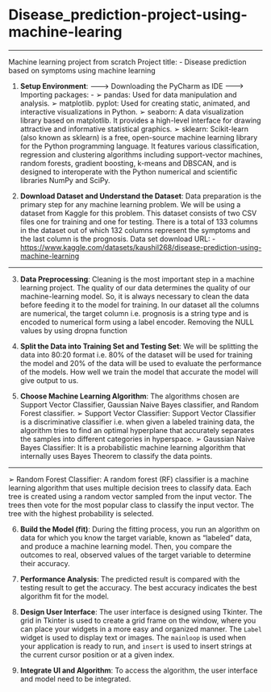 # Disease_prediction-project-using-machine-learing

***
Machine learning project from scratch
Project title: - Disease prediction based on symptoms using machine learning


1. **Setup Environment**:
---> Downloading the PyCharm as IDE
---> Importing packages: -
➢ pandas: Used for data manipulation and analysis.
➢ matplotlib. pyplot: Used for creating static, animated, and interactive 
visualizations in Python.
➢ seaborn: A data visualization library based on matplotlib. It provides a 
high-level interface for drawing attractive and informative statistical 
graphics.
➢ sklearn: Scikit-learn (also known as sklearn) is a free, open-source 
machine learning library for the Python programming language. It 
features various classification, regression and clustering algorithms 
including support-vector machines, random forests, gradient boosting, 
k-means and DBSCAN, and is designed to interoperate with the Python 
numerical and scientific libraries NumPy and SciPy.


2. **Download Dataset and Understand the Dataset**: 
Data preparation is the primary step for any machine learning problem. We 
will be using a dataset from Kaggle for this problem. This dataset consists of 
two CSV files one for training and one for testing. There is a total of 133 
columns in the dataset out of which 132 columns represent the symptoms and 
the last column is the prognosis.
Data set download URL: -
https://www.kaggle.com/datasets/kaushil268/disease-prediction-using-machine-learning
***


3. **Data Preprocessing**:
Cleaning is the most important step in a machine learning project. The quality 
of our data determines the quality of our machine-learning model. So, it is 
always necessary to clean the data before feeding it to the model for training. 
In our dataset all the columns are numerical, the target column i.e. prognosis 
is a string type and is encoded to numerical form using a label encoder.
Removing the NULL values by using dropna function


4. **Split the Data into Training Set and Testing Set**:
We will be splitting the data into 80:20 format i.e. 80% of the dataset will be 
used for training the model and 20% of the data will be used to evaluate the 
performance of the models. How well we train the model that accurate the 
model will give output to us.


5. **Choose Machine Learning Algorithm**: The algorithms chosen are 
Support Vector Classifier, Gaussian Naive Bayes classifier, and Random Forest 
classifier.
➢ Support Vector Classifier: Support Vector Classifier is a 
discriminative classifier i.e. when given a labeled training data, the 
algorithm tries to find an optimal hyperplane that accurately 
separates the samples into different categories in hyperspace.
➢ Gaussian Naive Bayes Classifier: It is a probabilistic machine 
learning algorithm that internally uses Bayes Theorem to classify 
the data points.
***
➢ Random Forest Classifier: A random forest (RF) classifier is a
machine learning algorithm that uses multiple decision trees to
classify data. Each tree is created using a random vector
sampled from the input vector. The trees then vote for the most
popular class to classify the input vector. The tree with the
highest probability is selected.

 
6. **Build the Model (fit)**: During the fitting process, you run an algorithm on 
data for which you know the target variable, known as “labeled” data, and 
produce a machine learning model. Then, you compare the outcomes to real, 
observed values of the target variable to determine their accuracy.


7. **Performance Analysis**: The predicted result is compared with the testing 
result to get the accuracy. The best accuracy indicates the best algorithm fit for 
the model.


8. **Design User Interface**:
The user interface is designed using Tkinter. The grid in Tkinter is used to create a 
grid frame on the window, where you can place your widgets in a more easy and 
organized manner. The `Label` widget is used to display text or images. The 
`mainloop` is used when your application is ready to run, and `insert` is used to 
insert strings at the current cursor position or at a given index.


9. **Integrate UI and Algorithm**: To access the algorithm, the user interface 
and model need to be integrated.
